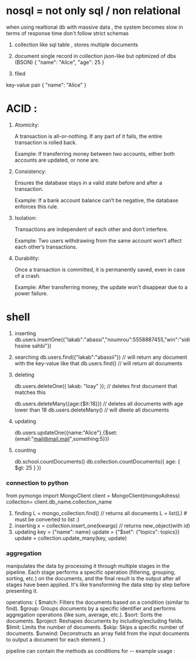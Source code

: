 # nosql = not only sql / non relational 
when using realtional db with massive data , the system becomes slow in terms of response time 
don't follow strict schemas 

1. collection 
like sql table , stores multiple documents 

2. document 
single record in collection
json-like but optimized of dbs (BSON)
{ "name": "Alice", "age": 25 }

3. filed

key-value pair 
{ "name": "Alice" }

# ACID : 
1. Atomicity:

    A transaction is all-or-nothing. If any part of it fails, the entire transaction is rolled back.

    Example: If transferring money between two accounts, either both accounts are updated, or none are.
    
2. Consistency:

    Ensures the database stays in a valid state before and after a transaction.
    
    Example: If a bank account balance can’t be negative, the database enforces this rule.

3. Isolation:

    Transactions are independent of each other and don’t interfere.
    
    Example: Two users withdrawing from the same account won’t affect each other’s transactions.

4. Durability:

    Once a transaction is committed, it is permanently saved, even in case of a crash.
    
    Example: After transferring money, the update won’t disappear due to a power failure.

# shell 
1. inserting
    db.users.insertOne({"lakab":"abassi","noumrou":5558887455,"win":"sidi hssine sahbi"})

2. searching
    db.users.find({"lakab":"abassii"}) 
    // will return any document with the key-value like that
    db.users.find() // will return all documents

3. deleting

    db.users.deleteOne({ lakab: "loay" }); // deletes first document that matches this 

    db.users.deleteMany({age:{$lt:18}}) // deletes all documents with age lower than 18
    db.users.deleteMany() // will dleete all documents

4. updating 

    db.users.updateOne({name:"Alice"},{$set:{email:"mail@mail.mail",something:5}})

5. counting

    db.school.countDocuments()
    db.collection.countDocuments({ age: { $gt: 25 } })

### connection to python

from pymongo import MongoClient
client = MongoClient(mongoAdress)
collection= client.db_name.collection_name
1. finding
L = mongo_collection.find() // returns all documents 
L = list(L) # must be converted to list :)
2. inserting
x = collection.insert_one(kwargs) // returns new_object(with id)
3. updating
key = {"name": name}
update = {"$set": {"topics": topics}}
update = collection.update_many(key, update)

### aggregation
manipulates the data by processing it through multiple stages in the pipeline. Each stage performs a specific operation (filtering, grouping, sorting, etc.) on the documents, and the final result is the output after all stages have been applied. It's like transforming the data step by step before presenting it.

operations: {
    $match: Filters the documents based on a condition (similar to find).
    $group: Groups documents by a specific identifier and performs aggregation operations (like sum, average, etc.).
    $sort: Sorts the documents.
    $project: Reshapes documents by including/excluding fields.
    $limit: Limits the number of documents.
    $skip: Skips a specific number of documents.
    $unwind: Deconstructs an array field from the input documents to output a document for each element.
}

pipeline can contain the methods as conditions for 
-- example usage : 


